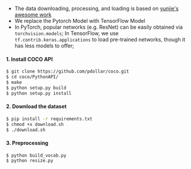 * The data downloading, processing, and loading is based on [yunjie's awesome work](https://github.com/yunjey/pytorch-tutorial/tree/master/tutorials/03-advanced/image_captioning)
* We replace the Pytorch Model with TensorFlow Model
* In PyTorch, popular networks (e.g. ResNet) can be easily obtained via ```torchvision.models```; In TensorFlow, we use ```tf.contrib.keras.applications``` to load pre-trained networks, though it has less models to offer;

#### 1. Install COCO API
```bash
$ git clone https://github.com/pdollar/coco.git
$ cd coco/PythonAPI/
$ make
$ python setup.py build
$ python setup.py install
```

#### 2. Download the dataset

```bash
$ pip install -r requirements.txt
$ chmod +x download.sh
$ ./download.sh
```

#### 3. Preprocessing

```bash
$ python build_vocab.py   
$ python resize.py
```
